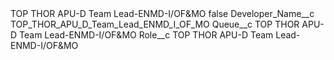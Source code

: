 <?xml version="1.0" encoding="UTF-8"?>
<CustomMetadata xmlns="http://soap.sforce.com/2006/04/metadata" xmlns:xsi="http://www.w3.org/2001/XMLSchema-instance" xmlns:xsd="http://www.w3.org/2001/XMLSchema">
    <label>TOP THOR APU-D Team Lead-ENMD-I/OF&amp;MO</label>
    <protected>false</protected>
    <values>
        <field>Developer_Name__c</field>
        <value xsi:type="xsd:string">TOP_THOR_APU_D_Team_Lead_ENMD_I_OF_MO</value>
    </values>
    <values>
        <field>Queue__c</field>
        <value xsi:type="xsd:string">TOP THOR APU-D Team Lead-ENMD-I/OF&amp;MO</value>
    </values>
    <values>
        <field>Role__c</field>
        <value xsi:type="xsd:string">TOP THOR APU-D Team Lead-ENMD-I/OF&amp;MO</value>
    </values>
</CustomMetadata>
